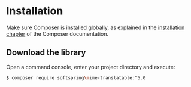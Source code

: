 # Installation

Make sure Composer is installed globally, as explained in the
[installation chapter](https://getcomposer.org/doc/00-intro.md)
of the Composer documentation.

## Download the library

Open a command console, enter your project directory and execute:

```bash
$ composer require softspring\mime-translatable:^5.0
```
